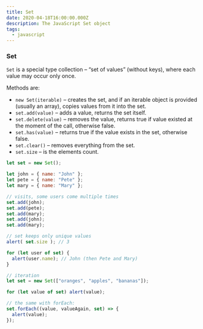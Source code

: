 ```yaml
---
title: Set
date: 2020-04-18T16:00:00.000Z
description: The JavaScript Set object
tags:
  - javascript
---
```

### Set
<code>Set</code> is a special type collection – “set of values” (without keys), where each value may occur only once.

Methods are:
- <code>new Set(iterable)</code> – creates the set, and if an iterable object is provided (usually an array), copies values from it into the set.
- <code>set.add(value)</code> – adds a value, returns the set itself.
- <code>set.delete(value)</code> – removes the value, returns true if value existed at the moment of the call, otherwise false.
- <code>set.has(value)</code> – returns true if the value exists in the set, otherwise false.
- <code>set.clear()</code> – removes everything from the set.
- <code>set.size</code> – is the elements count.

```javascript
let set = new Set();

let john = { name: "John" };
let pete = { name: "Pete" };
let mary = { name: "Mary" };

// visits, some users come multiple times
set.add(john);
set.add(pete);
set.add(mary);
set.add(john);
set.add(mary);

// set keeps only unique values
alert( set.size ); // 3

for (let user of set) {
  alert(user.name); // John (then Pete and Mary)
}

// iteration
let set = new Set(["oranges", "apples", "bananas"]);

for (let value of set) alert(value);

// the same with forEach:
set.forEach((value, valueAgain, set) => {
  alert(value);
});
```

